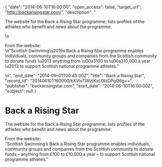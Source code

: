 {
  "date": "2014-06-10T16:00:00", 
  "open_access": false, 
  "target_url": "http://backarisingstar.com/", 
  "description": "<p>The website for the Back a Rising Star programme; lists profiles of the athletes who benefit and news about the programme.</p>\n<p>From the website:<br />\n\"Scottish Swimming\u2019s Back a Rising Star programme enables individuals, community groups and companies from the Scottish community to donate funds \u2013 anything from \u00a3100 to \u00a310,000 a year \u2013 to support Scottish national programme athletes.\"</p>\n", 
  "end_date": "2014-09-01T00:45:00Z", 
  "title": "Back a Rising Star", 
  "record_id": "20140610T160000/kXVlsTIWzIKxLOIzDPgQ6g==", 
  "publisher": "backarisingstar.com", 
  "start_date": "2014-06-10T16:00:00Z", 
  "subject": null
}

# Back a Rising Star

<p>The website for the Back a Rising Star programme; lists profiles of the athletes who benefit and news about the programme.</p>
<p>From the website:<br />
"Scottish Swimming’s Back a Rising Star programme enables individuals, community groups and companies from the Scottish community to donate funds – anything from £100 to £10,000 a year – to support Scottish national programme athletes."</p>
